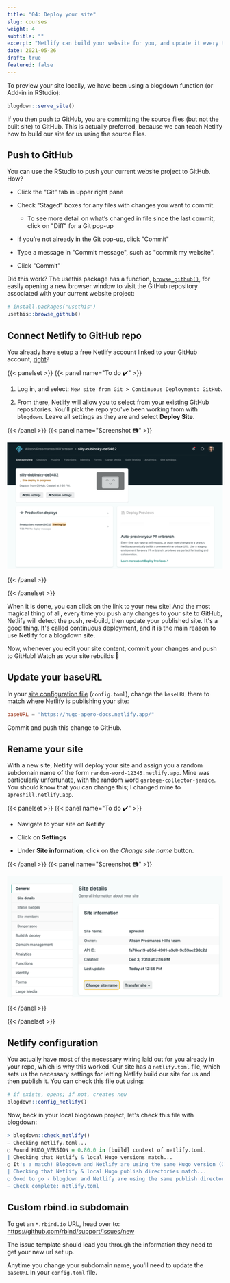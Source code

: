 ```yaml
---
title: "04: Deploy your site"
slug: courses
weight: 4
subtitle: ""
excerpt: "Netlify can build your website for you, and update it every time you push to GitHub :rocket: It's called continuous deployment, and it is a beautiful thing."
date: 2021-05-26
draft: true
featured: false
---
```


To preview your site locally, we have been using a blogdown function (or Add-in in RStudio):

```r
blogdown::serve_site()
```

If you then push to GitHub, you are committing the source files (but not the built site) to GitHub. This is actually preferred, because we can teach Netlify how to build our site for us using the source files. 

## Push to GitHub

You can use the RStudio to push your current website project to GitHub. How?

+ Click the "Git" tab in upper right pane

+ Check "Staged" boxes for any files with changes you want to commit.

    + To see more detail on what’s changed in file since the last commit, click on "Diff" for a Git pop-up

+ If you’re not already in the Git pop-up, click "Commit"

+ Type a message in "Commit message", such as "commit my website".

+ Click "Commit"

Did this work? The usethis package has a function, [`browse_github()`](https://usethis.r-lib.org/reference/browse-this.html), for easily opening a new browser window to visit the GitHub repository associated with your current website project:

```r
# install.packages("usethis")
usethis::browse_github()
```

## Connect Netlify to GitHub repo

You already have setup a free Netlify account linked to your GitHub account, [right](../setup/#sign-up-for-netlify)?

{{< panelset >}}
{{< panel name="To do :heavy_check_mark:" >}}

1. Log in, and select: 
    `New site from Git > Continuous Deployment: GitHub`.

1. From there, Netlify will allow you to select from your existing GitHub repositories. You'll pick the repo you've been working from with `blogdown`. Leave all settings as they are and select **Deploy Site**.

{{< /panel >}}
{{< panel name="Screenshot :camera:" >}}

![](new_netlify.png)

{{< /panel >}}

{{< /panelset >}}


When it is done, you can click on the link to your new site! And the most magical thing of all, every time you push any changes to your site to GitHub, Netlify will detect the push, re-build, then update your published site. It's a good thing. It's called continuous deployment, and it is the main reason to use Netlify for a blogdown site.

Now, whenever you edit your site content, commit your changes and push to GitHub! Watch as your site rebuilds :tada:

## Update your baseURL

In your [site configuration file](../03-site-config) (`config.toml`), change the `baseURL` there to match where Netlify is publishing your site:

```toml
baseURL = "https://hugo-apero-docs.netlify.app/"
```

Commit and push this change to GitHub.

## Rename your site

With a new site, Netlify will deploy your site and assign you a random subdomain name of the form `random-word-12345.netlify.app`. Mine was particularly unfortunate, with the random word `garbage-collector-janice`. You should know that you can change this; I changed mine to `apreshill.netlify.app`. 

{{< panelset >}}
{{< panel name="To do :heavy_check_mark:" >}}

+ Navigate to your site on Netlify

+ Click on **Settings**

+ Under **Site information**, click on the *Change site name* button.

{{< /panel >}}
{{< panel name="Screenshot :camera:" >}}

![](netlify-site-name.png)

{{< /panel >}}

{{< /panelset >}}


## Netlify configuration

You actually have most of the necessary wiring laid out for you already in your repo, which is why this worked. Our site has a `netlify.toml` file, which sets us the necessary settings for letting Netlify build our site for us and then publish it. You can check this file out using:

```r
# if exists, opens; if not, creates new
blogdown::config_netlify()
```

Now, back in your local blogdown project, let's check this file with blogdown:

```r
> blogdown::check_netlify()
― Checking netlify.toml...
○ Found HUGO_VERSION = 0.80.0 in [build] context of netlify.toml.
| Checking that Netlify & local Hugo versions match...
○ It's a match! Blogdown and Netlify are using the same Hugo version (0.80.0).
| Checking that Netlify & local Hugo publish directories match...
○ Good to go - blogdown and Netlify are using the same publish directory: public
― Check complete: netlify.toml
```


## Custom rbind.io subdomain

To get an `*.rbind.io` URL, head over to: https://github.com/rbind/support/issues/new

The issue template should lead you through the information they need to get your new url set up.

Anytime you change your subdomain name, you'll need to update the `baseURL` in your `config.toml` file.